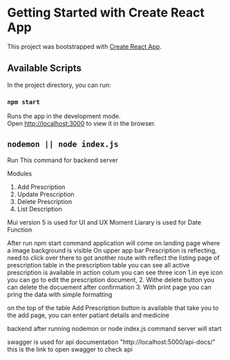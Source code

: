 # Getting Started with Create React App

This project was bootstrapped with [Create React App](https://github.com/facebook/create-react-app).

## Available Scripts

In the project directory, you can run:

### `npm start`

Runs the app in the development mode.\
Open [http://localhost:3000](http://localhost:3000) to view it in the browser.

## `nodemon || node index.js`
Run This command  for backend server


Modules
1. Add Prescription
2. Update Prescription
3. Delete Prescription
4. List Description

Mui version 5 is used for UI and UX
Moment Liarary is used for Date Function


After run npm start command application will come on landing page where a image background is visible
On upper app bar Prescription is reflecting, need to click over there to got another route with reflect the listing page of prescription table
in the prescription table you can see all active prescription is available
in action colum you can see three icon 1.in eye icon you can go to edit the prescription document, 2. Withe delete button you can delete the docuement after confirmation 3. With print page you can pring the data with simple formatting

on the top of the table  Add Prescription button is available that take you to the add page, you can enter patiant details and medicine


backend 
after running nodemon or node index.js command server will start

swagger is used for api documentation 
"http://localhost:5000/api-docs/" this is the link to open swagger to check api 